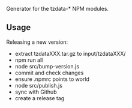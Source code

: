 
Generator for the tzdata-* NPM modules.


## Usage
Releasing a new version:

- extract tzdataXXX.tar.gz to input/tzdataXXX/
- npm run all
- node src/bump-version.js
- commit and check changes
- ensure .npmrc points to world
- node src/publish.js
- sync with Github
- create a release tag
